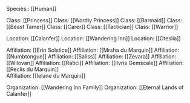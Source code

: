 Species:: [[Human]]

Class: [[Princess]] 
Class: [[Wordly Princess]]
Class: [[Barmaid]]
Class: [[Beast Tamer]]
Class: [[Carer]]
Class: [[Tactician]]
Class: [[Warrior]]

Location: [[Calanfer]] 
Location: [[Wandering Inn]]
Location: [[Oteslia]]

Affiliation: [[Erin Solstice]]
Affiliation: [[Mrsha du Marquin]]
Affiliation: [[Numbtongue]]
Affiliation: [[Saliss]]
Affiliation: [[Zevara]]
Affiliation: [[Wilovan]]
Affiliation: [[Ratici]]
Affiliation: [[Ilvris Gemscale]]
Affiliation: [[Reclis du Marquin]]   
Affiliation: [[Ielane du Marquin]]

Organization: [[Wandering Inn Family]]
Organization: [[Eternal Lands of Calanfer]]

